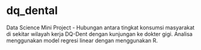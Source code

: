 # dq_dental
Data Science Mini Project - Hubungan antara tingkat konsumsi masyarakat di sekitar wilayah kerja DQ-Dent dengan kunjungan ke dokter gigi. Analisa menggunakan model regresi linear dengan menggunakan R. 
